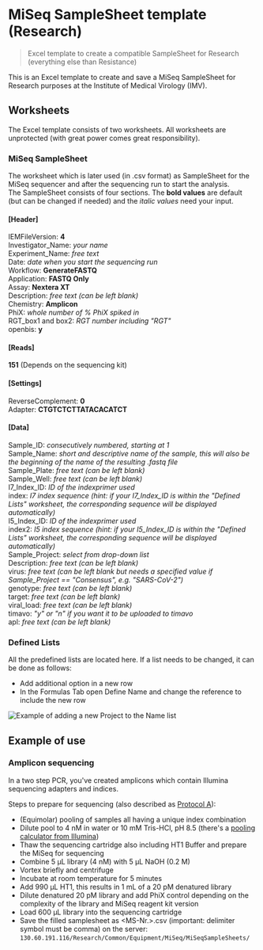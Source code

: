 # MiSeq SampleSheet template (Research)
> Excel template to create a compatible SampleSheet for Research (everything else than Resistance)

This is an Excel template to create and save a MiSeq SampleSheet for Research purposes at the Institute of Medical Virology (IMV).

## Worksheets
The Excel template consists of two worksheets. All worksheets are unprotected (with great power comes great responsibility).

### MiSeq SampleSheet
The worksheet which is later used (in .csv format) as SampleSheet for the MiSeq sequencer and after the sequencing run to start the analysis.  
The SampleSheet consists of four sections. The **bold values** are default (but can be changed if needed) and the *italic values* need your input.

#### [Header]
IEMFileVersion: **4**  
Investigator_Name: *your name*  
Experiment_Name: *free text*  
Date: *date when you start the sequencing run*  
Workflow: **GenerateFASTQ**  
Application: **FASTQ Only**  
Assay: **Nextera XT**  
Description: *free text (can be left blank)*  
Chemistry: **Amplicon**  
PhiX: *whole number of % PhiX spiked in*  
RGT_box1 and box2: *RGT number including "RGT"*  
openbis: **y**

#### [Reads]
**151** (Depends on the sequencing kit)

#### [Settings]
ReverseComplement: **0**  
Adapter: **CTGTCTCTTATACACATCT**

#### [Data]
Sample_ID: *consecutively numbered, starting at 1*  
Sample_Name: *short and descriptive name of the sample, this will also be the beginning of the name of the resulting .fastq file*  
Sample_Plate: *free text (can be left blank)*  
Sample_Well: *free text (can be left blank)*  
I7_Index_ID: *ID of the indexprimer used*  
index: *I7 index sequence (hint: if your I7_Index_ID is within the "Defined Lists" worksheet, the corresponding sequence will be displayed automatically)*  
I5_Index_ID: *ID of the indexprimer used*  
index2: *I5 index sequence (hint: if your I5_Index_ID is within the "Defined Lists" worksheet, the corresponding sequence will be displayed automatically)*  
Sample_Project: *select from drop-down list*  
Description: *free text (can be left blank)*  
virus: *free text (can be left blank but needs a specified value if Sample_Project == "Consensus", e.g. "SARS-CoV-2")*  
genotype: *free text (can be left blank)*  
target: *free text (can be left blank)*  
viral_load: *free text (can be left blank)*  
timavo: *"y" or "n" if you want it to be uploaded to timavo*  
apl: *free text (can be left blank)*

### Defined Lists
All the predefined lists are located here. If a list needs to be changed, it can be done as follows:
* Add additional option in a new row
* In the Formulas Tab open Define Name and change the reference to include the new row  

![](change_name_list.gif "Example of adding a new Project to the Name list")

## Example of use
### Amplicon sequencing
In a two step PCR, you've created amplicons which contain Illumina sequencing adapters and indices.  

Steps to prepare for sequencing (also described as [Protocol A](http://emea.support.illumina.com/content/dam/illumina-support/documents/documentation/system_documentation/miseq/miseq-denature-dilute-libraries-guide-15039740-10.pdf)):  
- (Equimolar) pooling of samples all having a unique index combination  
- Dilute pool to 4 nM in water or 10 mM Tris-HCl, pH 8.5 (there's a [pooling calculator from Illumina](https://support.illumina.com/help/pooling-calculator/pooling-calculator.htm))  
- Thaw the sequencing cartridge also including HT1 Buffer and prepare the MiSeq for sequencing  
- Combine 5 µL library (4 nM) with 5 µL NaOH (0.2 M)  
- Vortex briefly and centrifuge  
- Incubate at room temperature for 5 minutes  
- Add 990 μL HT1, this results in 1 mL of a 20 pM denatured library  
- Dilute denatured 20 pM library and add PhiX control depending on the complexity of the library and MiSeq reagent kit version  
- Load 600 μL library into the sequencing cartridge  
- Save the filled samplesheet as <MS-Nr.>.csv (important: delimiter symbol must be comma) on the server: `130.60.191.116/Research/Common/Equipment/MiSeq/MiSeqSampleSheets/`
